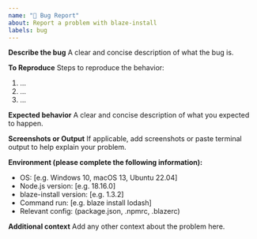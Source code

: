 ```yaml
---
name: "🐞 Bug Report"
about: Report a problem with blaze-install
labels: bug
---
```


**Describe the bug**
A clear and concise description of what the bug is.

**To Reproduce**
Steps to reproduce the behavior:

1. ...
2. ...
3. ...

**Expected behavior**
A clear and concise description of what you expected to happen.

**Screenshots or Output**
If applicable, add screenshots or paste terminal output to help explain your problem.

**Environment (please complete the following information):**

- OS: [e.g. Windows 10, macOS 13, Ubuntu 22.04]
- Node.js version: [e.g. 18.16.0]
- blaze-install version: [e.g. 1.3.2]
- Command run: [e.g. blaze install lodash]
- Relevant config: (package.json, .npmrc, .blazerc)

**Additional context**
Add any other context about the problem here.
